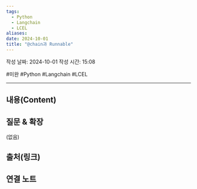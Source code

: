 ```yaml
---
tags:
  - Python
  - Langchain
  - LCEL
aliases: 
date: 2024-10-01
title: "@chain과 Runnable"
---
```

작성 날짜: 2024-10-01
작성 시간: 15:08

#미완 #Python #Langchain #LCEL 

----
## 내용(Content)


## 질문 & 확장

(없음)

## 출처(링크)


## 연결 노트










